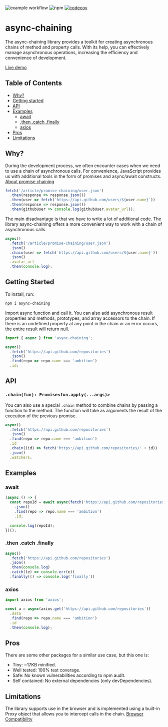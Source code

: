 ![example workflow](https://github.com/alexeybelousov/async-chaining/actions/workflows/publish.yml/badge.svg)
![npm](https://img.shields.io/npm/v/async-chaining)
[![codecov](https://codecov.io/gh/alexeybelousov/async-chaining/branch/master/graph/badge.svg?token=9V8O20Q3BL)](https://codecov.io/gh/alexeybelousov/async-chaining)

# async-chaining
The async-chaining library provides a toolkit for creating asynchronous chains of method and property calls. With its help, you can effectively manage asynchronous operations, increasing the efficiency and convenience of development.

[Live demo](https://stackblitz.com/edit/js-ahx1ra?file=index.ts)

## Table of Contents
- [Why?](#why)
- [Getting started](#getting-started)
- [API](#api)
- [Examples](#examples)
  - [await](#await)
  - [.then .catch .finally](#then-catch-finally)
  - [axios](#axios)
- [Pros](#pros)
- [Limitations](#limitations)

## Why?
During the development process, we often encounter cases when we need to use a chain of asynchronous calls. For convenience, JavaScript provides us with additional tools in the form of promises and async/await constructs.
[About promise chaining](https://javascript.info/promise-chaining)
```js
fetch('/article/promise-chaining/user.json')
  .then(response => response.json())
  .then(user => fetch(`https://api.github.com/users/${user.name}`))
  .then(response => response.json())
  .then(githubUser => console.log(githubUser.avatar_url));
```
The main disadvantage is that we have to write a lot of additional code.
The library async-chaining offers a more convenient way to work with a chain of asynchronous calls.
```js
async()
  .fetch('/article/promise-chaining/user.json')
  .json()
  .chain(user => fetch(`https://api.github.com/users/${user.name}`))
  .json()
  .avatar_url
  .then(console.log);
```
## Getting Started
To install, run:
```bash
npm i async-chaining
```
Import async function and call it. You can also add asynchronous result properties and methods, prototypes, and array accessors to the chain. If there is an undefined property at any point in the chain or an error occurs, the entire result will return null.
```js
import { async } from 'async-chaining';

async()
  .fetch('https://api.github.com/repositories')
  .json()
  .find(repo => repo.name === 'ambition')
  .id;
```

## API
### `.chain(fun): Promise<fun.apply(...args)>`
You can also use a special `.chain` method to combine chains by passing a function to the method.
The function will take as arguments the result of the execution of the previous promise.
```js
async()
  .fetch('https://api.github.com/repositories')
  .json()
  .find(repo => repo.name === 'ambition')
  .id
  .chain((id) => fetch('https://api.github.com/repositories/' + id))
  .json()
  .watchers;
```

## Examples
### await
```js
(async () => {
  const repoId = await async(fetch('https://api.github.com/repositories'))
    .json()
    .find(repo => repo.name === 'ambition')
    .id;
    
  console.log(repoId);
})();
```
### .then .catch .finally
```js
async()
  .fetch('https://api.github.com/repositories')
  .json()
  .then(console.log)
  .catch((e) => console.err(e))
  .finally(() => console.log('finally'))
```
### axios
```js
import axios from 'axios';

const a = async(axios.get('https://api.github.com/repositories'))
  .data
  .find(repo => repo.name === 'ambition')
  .id
  .then(console.log);
```
## Pros
There are some other packages for a similar use case, but this one is:

- Tiny: ~17KB minified.
- Well tested: 100% test coverage.
- Safe: No known vulnerabilities according to npm audit.
- Self contained: No external dependencies (only devDependencies).

## Limitations
The library supports use in the browser and is implemented using a built-in Proxy object that allows you to intercept calls in the chain.
[Browser Compatibility](https://developer.mozilla.org/en-US/docs/Web/JavaScript/Reference/Global_Objects/Proxy#browser_compatibility)
